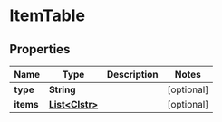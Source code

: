 

# ItemTable

## Properties

Name | Type | Description | Notes
------------ | ------------- | ------------- | -------------
**type** | **String** |  |  [optional]
**items** | [**List&lt;Clstr&gt;**](Clstr.md) |  |  [optional]




